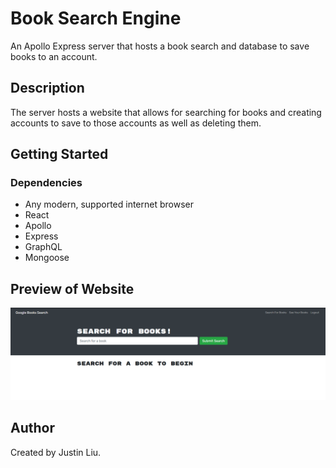 # Book Search Engine

An Apollo Express server that hosts a book search and database to save books to an account.

## Description

The server hosts a website that allows for searching for books and creating accounts to save to those accounts as well as deleting them.

## Getting Started

### Dependencies

* Any modern, supported internet browser
* React
* Apollo
* Express
* GraphQL
* Mongoose

## Preview of Website

![Website preview](/assets/preview.png)

## Author

Created by Justin Liu.
